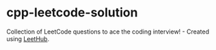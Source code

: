 # cpp-leetcode-solution
Collection of LeetCode questions to ace the coding interview! - Created using [LeetHub](https://github.com/QasimWani/LeetHub).
